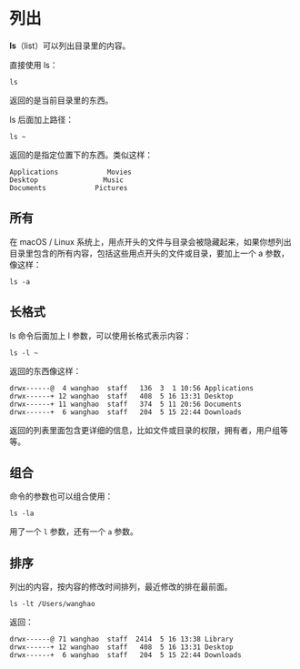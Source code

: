 # **列出**

**ls**（list）可以列出目录里的内容。

直接使用 ls：

```
ls
```

返回的是当前目录里的东西。

ls 后面加上路径：

```
ls ~
```

返回的是指定位置下的东西。类似这样：

```
Applications            Movies
Desktop                Music
Documents            Pictures
```

## 所有

在 macOS / Linux 系统上，用点开头的文件与目录会被隐藏起来，如果你想列出目录里包含的所有内容，包括这些用点开头的文件或目录，要加上一个 a 参数，像这样：

```
ls -a
```

## 长格式

ls 命令后面加上 l 参数，可以使用长格式表示内容：

```
ls -l ~
```

返回的东西像这样：

```
drwx------@  4 wanghao  staff   136  3  1 10:56 Applications
drwx------+ 12 wanghao  staff   408  5 16 13:31 Desktop
drwx------+ 11 wanghao  staff   374  5 11 20:56 Documents
drwx------+  6 wanghao  staff   204  5 15 22:44 Downloads
```

返回的列表里面包含更详细的信息，比如文件或目录的权限，拥有者，用户组等等。

## **组合**

命令的参数也可以组合使用：

```
ls -la
```

用了一个 `l` 参数，还有一个 `a` 参数。

## **排序**

列出的内容，按内容的修改时间排列，最近修改的排在最前面。

```
ls -lt /Users/wanghao
```

返回：

```
drwx------@ 71 wanghao  staff  2414  5 16 13:38 Library
drwx------+ 12 wanghao  staff   408  5 16 13:31 Desktop
drwx------+  6 wanghao  staff   204  5 15 22:44 Downloads
```



